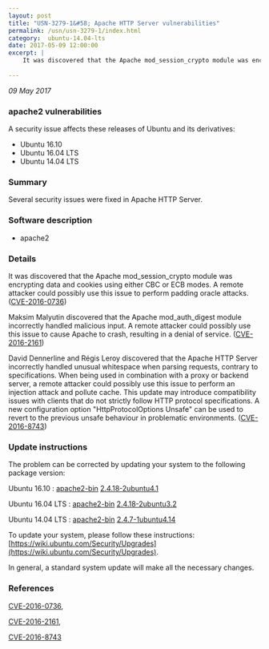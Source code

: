 ```yaml
---
layout: post
title: "USN-3279-1&#58; Apache HTTP Server vulnerabilities"
permalink: /usn/usn-3279-1/index.html
category:  ubuntu-14.04-lts
date: 2017-05-09 12:00:00
excerpt: |
    It was discovered that the Apache mod_session_crypto module was encrypting data and cookies using either CBC or ECB modes. A remote attacker could possibly use this issue to perform padding oracle attacks. ([CVE-2016-0736](http://people.ubuntu.com/~ubuntu-security/cve/CVE-2016-0736))
    
--- 
```

 
 

*09 May 2017*

### apache2 vulnerabilities

A security issue affects these releases of Ubuntu and its derivatives:

* Ubuntu 16.10
* Ubuntu 16.04 LTS
* Ubuntu 14.04 LTS

### Summary

Several security issues were fixed in Apache HTTP Server. 

### Software description

* apache2 

### Details

It was discovered that the Apache mod_session_crypto module was encrypting data and cookies using either CBC or ECB modes. A remote attacker could possibly use this issue to perform padding oracle attacks. ([CVE-2016-0736](http://people.ubuntu.com/~ubuntu-security/cve/CVE-2016-0736))

Maksim Malyutin discovered that the Apache mod_auth_digest module incorrectly handled malicious input. A remote attacker could possibly use this issue to cause Apache to crash, resulting in a denial of service. ([CVE-2016-2161](http://people.ubuntu.com/~ubuntu-security/cve/CVE-2016-2161))

David Dennerline and Régis Leroy discovered that the Apache HTTP Server incorrectly handled unusual whitespace when parsing requests, contrary to specifications. When being used in combination with a proxy or backend server, a remote attacker could possibly use this issue to perform an injection attack and pollute cache. This update may introduce compatibility issues with clients that do not strictly follow HTTP protocol specifications. A new configuration option &quot;HttpProtocolOptions Unsafe&quot; can be used to revert to the previous unsafe behaviour in problematic environments. ([CVE-2016-8743](http://people.ubuntu.com/~ubuntu-security/cve/CVE-2016-8743)) 

### Update instructions

The problem can be corrected by updating your system to the following package version:

Ubuntu 16.10
 : [apache2-bin](https://launchpad.net/ubuntu/+source/apache2) <span> [2.4.18-2ubuntu4.1](https://launchpad.net/ubuntu/+source/apache2/2.4.18-2ubuntu4.1) </span> 

Ubuntu 16.04 LTS
 : [apache2-bin](https://launchpad.net/ubuntu/+source/apache2) <span> [2.4.18-2ubuntu3.2](https://launchpad.net/ubuntu/+source/apache2/2.4.18-2ubuntu3.2) </span> 

Ubuntu 14.04 LTS
 : [apache2-bin](https://launchpad.net/ubuntu/+source/apache2) <span> [2.4.7-1ubuntu4.14](https://launchpad.net/ubuntu/+source/apache2/2.4.7-1ubuntu4.14) </span> 

To update your system, please follow these instructions: [https://wiki.ubuntu.com/Security/Upgrades](https://wiki.ubuntu.com/Security/Upgrades).

In general, a standard system update will make all the necessary changes. 

### References

 
 [CVE-2016-0736](http://people.ubuntu.com/~ubuntu-security/cve/CVE-2016-0736), 

 [CVE-2016-2161](http://people.ubuntu.com/~ubuntu-security/cve/CVE-2016-2161), 

 [CVE-2016-8743](http://people.ubuntu.com/~ubuntu-security/cve/CVE-2016-8743)
 

